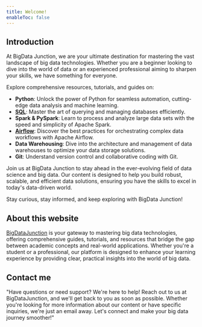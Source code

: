 ```yaml
---
title: Welcome!
enableToc: false
---
```


## Introduction

At BigData Junction, we are your ultimate destination for mastering the vast landscape of big data technologies. Whether you are a beginner looking to dive into the world of data or an experienced professional aiming to sharpen your skills, we have something for everyone.

Explore comprehensive resources, tutorials, and guides on:

- **Python**: Unlock the power of Python for seamless automation, cutting-edge data analysis and machine learning.
- [**SQL**](https://bigdatajunction.com/sql/): Master the art of querying and managing databases efficiently.
- **Spark & PySpark**: Learn to process and analyze large data sets with the speed and simplicity of Apache Spark.
- [**Airflow**](https://bigdatajunction.com/airflow/): Discover the best practices for orchestrating complex data workflows with Apache Airflow.
- **Data Warehousing**: Dive into the architecture and management of data warehouses to optimize your data storage solutions.
- **Git**: Understand version control and collaborative coding with Git.

Join us at BigData Junction to stay ahead in the ever-evolving field of data science and big data. Our content is designed to help you build robust, scalable, and efficient data solutions, ensuring you have the skills to excel in today's data-driven world.

Stay curious, stay informed, and keep exploring with BigData Junction!

## About this website

[BigDataJunction](https://bigdatajunction.com/) is your gateway to mastering big data technologies, offering comprehensive guides, tutorials, and resources that bridge the gap between academic concepts and real-world applications. Whether you're a student or a professional, our platform is designed to enhance your learning experience by providing clear, practical insights into the world of big data.

## Contact me

"Have questions or need support? We're here to help! Reach out to us at BigDataJunction, and we'll get back to you as soon as possible. Whether you're looking for more information about our content or have specific inquiries, we're just an email away. Let's connect and make your big data journey smoother!"